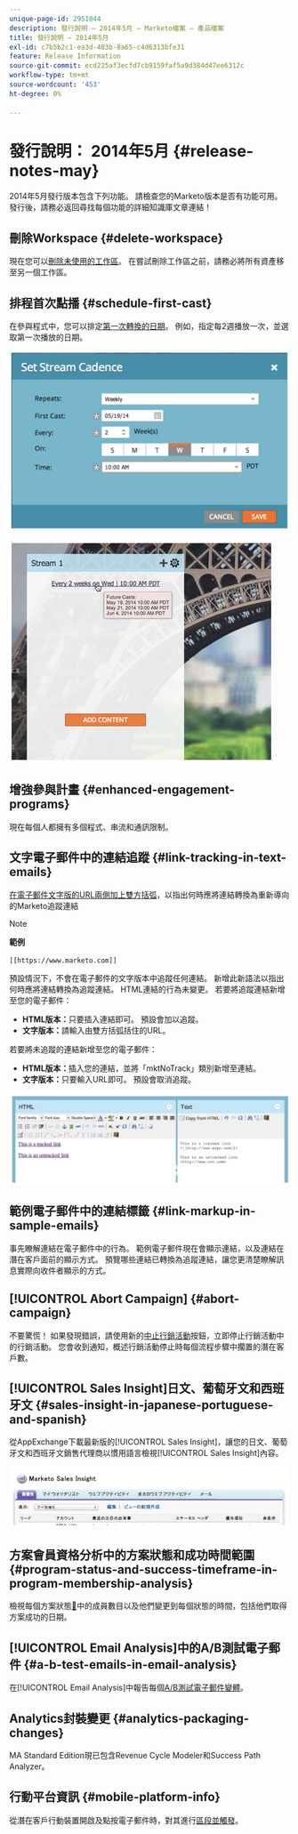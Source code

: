 ```yaml
---
unique-page-id: 2951044
description: 發行說明 — 2014年5月 — Marketo檔案 — 產品檔案
title: 發行說明 — 2014年5月
exl-id: c7b5b2c1-ea3d-483b-8a65-c4d6313bfe31
feature: Release Information
source-git-commit: ecd225af3ecfd7cb9159faf5a9d384d47ee6312c
workflow-type: tm+mt
source-wordcount: '453'
ht-degree: 0%

---
```


# 發行說明： 2014年5月 {#release-notes-may}

2014年5月發行版本包含下列功能。 請檢查您的Marketo版本是否有功能可用。 發行後，請務必返回尋找每個功能的詳細知識庫文章連結！

## 刪除Workspace {#delete-workspace}

現在您可以[刪除未使用的工作區](/help/marketo/product-docs/administration/workspaces-and-person-partitions/delete-a-workspace.md)。 在嘗試刪除工作區之前，請務必將所有資產移至另一個工作區。

## 排程首次點播 {#schedule-first-cast}

在參與程式中，您可以排定[第一次轉換的日期](/help/marketo/product-docs/email-marketing/drip-nurturing/engagement-program-streams/set-stream-cadence.md)。 例如，指定每2週播放一次，並選取第一次播放的日期。

![](assets/image2014-9-22-11-3a57-3a36.png)

![](assets/image2014-9-22-11-3a57-3a54.png)

## 增強參與計畫 {#enhanced-engagement-programs}

現在每個人都擁有多個程式、串流和通訊限制。

## 文字電子郵件中的連結追蹤 {#link-tracking-in-text-emails}

[在電子郵件文字版的URL兩側加上雙方括弧](/help/marketo/product-docs/email-marketing/general/functions-in-the-editor/add-tracked-links-to-a-text-email.md)，以指出何時應將連結轉換為重新導向的Marketo追蹤連結

>[!NOTE]
>
>**範例**
>
>`[[https://www.marketo.com]]`

預設情況下，不會在電子郵件的文字版本中追蹤任何連結。 新增此新語法以指出何時應將連結轉換為追蹤連結。 HTML連結的行為未變更。  若要將追蹤連結新增至您的電子郵件：

* **HTML版本：**&#x200B;只要插入連結即可。 預設會加以追蹤。
* **文字版本：**&#x200B;請輸入由雙方括弧括住的URL。

若要將未追蹤的連結新增至您的電子郵件：

* **HTML版本：**&#x200B;插入您的連結，並將「mktNoTrack」類別新增至連結。
* **文字版本：**&#x200B;只要輸入URL即可。 預設會取消追蹤。

![](assets/image2014-9-22-12-3a1-3a34.png)

## 範例電子郵件中的連結標籤 {#link-markup-in-sample-emails}

事先瞭解連結在電子郵件中的行為。 範例電子郵件現在會顯示連結，以及連結在潛在客戶面前的顯示方式。 預覽哪些連結已轉換為追蹤連結，讓您更清楚瞭解訊息實際向收件者顯示的方式。

## [!UICONTROL Abort Campaign] {#abort-campaign}

不要驚慌！ 如果發現錯誤，請使用新的[中止行銷活動](/help/marketo/product-docs/core-marketo-concepts/smart-campaigns/using-smart-campaigns/abort-a-smart-campaign.md)按鈕，立即停止行銷活動中的行銷活動。 您會收到通知，概述行銷活動停止時每個流程步驟中擱置的潛在客戶數。

## [!UICONTROL Sales Insight]日文、葡萄牙文和西班牙文 {#sales-insight-in-japanese-portuguese-and-spanish}

從AppExchange下載最新版的[!UICONTROL Sales Insight]，讓您的日文、葡萄牙文和西班牙文銷售代理商以慣用語言檢視[!UICONTROL Sales Insight]內容。

![](assets/image2014-9-22-12-3a2-3a12.png)

## 方案會員資格分析中的方案狀態和成功時間範圍 {#program-status-and-success-timeframe-in-program-membership-analysis}

檢視每個方案狀態[&#128279;](/help/marketo/product-docs/reporting/revenue-cycle-analytics/program-analytics/build-a-program-membership-analysis-report-that-lists-leads.md)中的成員數目以及他們變更到每個狀態的時間，包括他們取得方案成功的日期。

## [!UICONTROL Email Analysis]中的A/B測試電子郵件 {#a-b-test-emails-in-email-analysis}

在[!UICONTROL Email Analysis]中報告每個[A/B測試電子郵件變體](/help/marketo/product-docs/reporting/revenue-cycle-analytics/email-analysis/build-an-email-analysis-report-that-shows-program-information.md)。

## Analytics封裝變更 {#analytics-packaging-changes}

MA Standard Edition現已包含Revenue Cycle Modeler和Success Path Analyzer。

## 行動平台資訊 {#mobile-platform-info}

從潛在客戶行動裝置開啟及點按電子郵件時，對其進行[區段並觸發](/help/marketo/product-docs/reporting/basic-reporting/report-activity/build-a-people-performance-report-with-mobile-platform-columns.md)。
